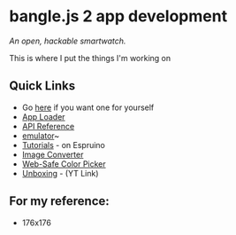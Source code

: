 # bangle.js 2 app development

_An open, hackable smartwatch._

This is where I put the things I'm working on

## Quick Links

- Go [here](https://shop.espruino.com/banglejs2) if you want one for yourself
- [App Loader](https://banglejs.com/apps)
- [API Reference](https://www.espruino.com/Reference#software)
- [emulator](https://www.espruino.com/ide/?emulator)~
- [Tutorials](https://www.espruino.com/Bangle.js2#tutorials) - on Espruino
- [Image Converter](https://www.espruino.com/Image+Converter)
- [Web-Safe Color Picker](https://www.w3schools.com/colors/colors_picker.asp)
- [Unboxing](https://www.youtube.com/watch?v=EfwjPPZNKJc) - (YT Link)

## For my reference:
- 176x176
